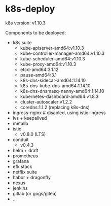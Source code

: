 # k8s-deploy

k8s version: v1.10.3

Components to be deployed:

- k8s suite
  - kube-apiserver-amd64:v1.10.3
  - kube-controller-manager-amd64:v1.10.3
  - kube-scheduler-amd64:v1.10.3
  - kube-proxy-amd64:v1.10.3
  - etcd-amd64:3.1.12
  - pause-amd64:3.1
  - k8s-dns-sidecar-amd64:1.14.10
  - k8s-dns-kube-dns-amd64:1.14.10
  - k8s-dns-dnsmasq-nanny-amd64:1.14.10
  - kubernetes-dashboard-amd64:v1.8.3
  - cluster-autoscaler:v1.2.2
  - coredns:1.1.2 (replacing k8s-dns)
- ingress-nginx # disabled, using istio-ingress
- lvs + keepalived
- metallb
- istio
  - v0.8.0 (LTS)
- conduit
  - v0.4.3
- helm + draft
- prometheus
- grafana
- efk stack
- netflix suite
- habor + dragonfly
- nexus
- jenkins
- gitlab (or gogs/gitea)
- ...
